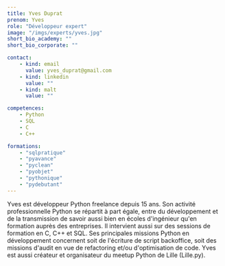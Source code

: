 ```yaml
---
title: Yves Duprat
prenom: Yves
role: "Développeur expert"
image: "/imgs/experts/yves.jpg"
short_bio_academy: ""
short_bio_corporate: ""

contact:
    - kind: email
      value: yves_duprat@gmail.com
    - kind: linkedin
      value: ""
    - kind: malt
      value: ""

competences:
    - Python 
    - SQL
    - C
    - C++

formations: 
    - "sqlpratique"
    - "pyavance"
    - "pyclean"
    - "pyobjet"
    - "pythonique"
    - "pydebutant"
---
```


Yves est développeur Python freelance depuis 15 ans. Son activité professionnelle Python se répartit à part égale, entre du développement et de la transmission de savoir aussi bien en écoles d'ingénieur qu'en formation auprès des entreprises. Il intervient aussi sur des sessions de formation en C, C++ et SQL.
Ses principales missions Python en développement concernent soit de l'écriture de script backoffice, soit des missions d'audit en vue de refactoring et/ou d'optimisation de code.
Yves est aussi créateur et organisateur du meetup Python de Lille (Lille.py).
